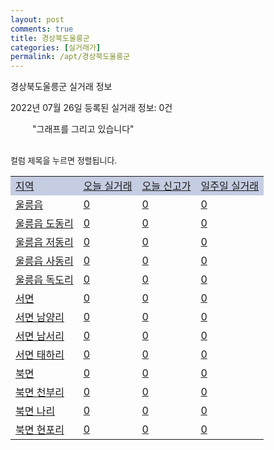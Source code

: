 ```yaml
---
layout: post
comments: true
title: 경상북도울릉군
categories: [실거래가]
permalink: /apt/경상북도울릉군
---
```


경상북도울릉군 실거래 정보

2022년 07월 26일 등록된 실거래 정보: 0건

<!--<script async src="https://pagead2.googlesyndication.com/pagead/js/adsbygoogle.js?client=ca-pub-3485438051770037"
 crossorigin="anonymous"></script>-->

<script type="text/javascript">
  google.charts.load('current', {'packages':['corechart']});
  google.charts.setOnLoadCallback(drawChart);

  function drawChart() {
    var data = google.visualization.arrayToDataTable([['거래일', '매매', '전월세', '전매'], ['21-07', 0, 1, 0], ['21-09', 1, 0, 0]]);

    var options = {
      title: '최근 1년간 유형별 거래량 추이',
      legend: { position: 'bottom' }
    };

    setTimeout(function() {
        var chart = new google.visualization.LineChart(document.getElementById('columnchart_material'));
        chart.draw(data, (options));
        document.getElementById('loading').style.display = 'none';
        var dayLabel = (new Date()).getDay();
        if (dayLabel < 2) {
            sorttable.innerSortFunction.apply(document.getElementById('week'), []);
            sorttable.innerSortFunction.apply(document.getElementById('week'), []);        
        }
        else {
            sorttable.innerSortFunction.apply(document.getElementById('today'), []);
            sorttable.innerSortFunction.apply(document.getElementById('today'), []);
        }
    }, 200);

  }
</script>

<div id="loading" style="z-index:20; display: block; margin-left: 35px">"그래프를 그리고 있습니다"</div>
<div id="columnchart_material" style="width: 95%; margin-left: -35px; display: block"></div>
<!--<div style="width: 95%; margin-left: -35px; display: block">
      <script async src="https://pagead2.googlesyndication.com/pagead/js/adsbygoogle.js?client=ca-pub-3485438051770037"
          crossorigin="anonymous"></script>
      <ins class="adsbygoogle"
          style="display:block"
          data-ad-format="fluid"
          data-ad-layout-key="-fb+5w+4e-db+86"
          data-ad-client="ca-pub-3485438051770037"
          data-ad-slot="1827090281"></ins>
      <script>
          (adsbygoogle = window.adsbygoogle || []).push({});
      </script>
</div>-->
<br>

<font size='small' style='font-size: small;'>컬럼 제목을 누르면 정렬됩니다.</font>
<table class="sortable">
  <tr style='background-color: rgba(114, 132, 186,0.4);'>
    <td id="region"><a href="#">지역</a></td>
    <td id="today"><a href="#">오늘 실거래</a></td>
    <td id="today_new"><a href="#">오늘 신고가</a></td>
    <td id="week"><a href="#">일주일 실거래</a></td>
  </tr>

  
  <tr class="item">
    <td><a href="경상북도울릉군울릉읍">울릉읍</a></td>
    <td><a href="경상북도울릉군울릉읍">0</a></td>
    <td><a href="경상북도울릉군울릉읍">0</a></td>
    <td><a href="경상북도울릉군울릉읍">0</a></td>
  </tr>
    

  <tr class="item">
    <td><a href="경상북도울릉군울릉읍도동리">울릉읍 도동리</a></td>
    <td><a href="경상북도울릉군울릉읍도동리">0</a></td>
    <td><a href="경상북도울릉군울릉읍도동리">0</a></td>
    <td><a href="경상북도울릉군울릉읍도동리">0</a></td>
  </tr>
    

  <tr class="item">
    <td><a href="경상북도울릉군울릉읍저동리">울릉읍 저동리</a></td>
    <td><a href="경상북도울릉군울릉읍저동리">0</a></td>
    <td><a href="경상북도울릉군울릉읍저동리">0</a></td>
    <td><a href="경상북도울릉군울릉읍저동리">0</a></td>
  </tr>
    

  <tr class="item">
    <td><a href="경상북도울릉군울릉읍사동리">울릉읍 사동리</a></td>
    <td><a href="경상북도울릉군울릉읍사동리">0</a></td>
    <td><a href="경상북도울릉군울릉읍사동리">0</a></td>
    <td><a href="경상북도울릉군울릉읍사동리">0</a></td>
  </tr>
    

  <tr class="item">
    <td><a href="경상북도울릉군울릉읍독도리">울릉읍 독도리</a></td>
    <td><a href="경상북도울릉군울릉읍독도리">0</a></td>
    <td><a href="경상북도울릉군울릉읍독도리">0</a></td>
    <td><a href="경상북도울릉군울릉읍독도리">0</a></td>
  </tr>
    

  <tr class="item">
    <td><a href="경상북도울릉군서면">서면</a></td>
    <td><a href="경상북도울릉군서면">0</a></td>
    <td><a href="경상북도울릉군서면">0</a></td>
    <td><a href="경상북도울릉군서면">0</a></td>
  </tr>
    

  <tr class="item">
    <td><a href="경상북도울릉군서면남양리">서면 남양리</a></td>
    <td><a href="경상북도울릉군서면남양리">0</a></td>
    <td><a href="경상북도울릉군서면남양리">0</a></td>
    <td><a href="경상북도울릉군서면남양리">0</a></td>
  </tr>
    

  <tr class="item">
    <td><a href="경상북도울릉군서면남서리">서면 남서리</a></td>
    <td><a href="경상북도울릉군서면남서리">0</a></td>
    <td><a href="경상북도울릉군서면남서리">0</a></td>
    <td><a href="경상북도울릉군서면남서리">0</a></td>
  </tr>
    

  <tr class="item">
    <td><a href="경상북도울릉군서면태하리">서면 태하리</a></td>
    <td><a href="경상북도울릉군서면태하리">0</a></td>
    <td><a href="경상북도울릉군서면태하리">0</a></td>
    <td><a href="경상북도울릉군서면태하리">0</a></td>
  </tr>
    

  <tr class="item">
    <td><a href="경상북도울릉군북면">북면</a></td>
    <td><a href="경상북도울릉군북면">0</a></td>
    <td><a href="경상북도울릉군북면">0</a></td>
    <td><a href="경상북도울릉군북면">0</a></td>
  </tr>
    

  <tr class="item">
    <td><a href="경상북도울릉군북면천부리">북면 천부리</a></td>
    <td><a href="경상북도울릉군북면천부리">0</a></td>
    <td><a href="경상북도울릉군북면천부리">0</a></td>
    <td><a href="경상북도울릉군북면천부리">0</a></td>
  </tr>
    

  <tr class="item">
    <td><a href="경상북도울릉군북면나리">북면 나리</a></td>
    <td><a href="경상북도울릉군북면나리">0</a></td>
    <td><a href="경상북도울릉군북면나리">0</a></td>
    <td><a href="경상북도울릉군북면나리">0</a></td>
  </tr>
    

  <tr class="item">
    <td><a href="경상북도울릉군북면현포리">북면 현포리</a></td>
    <td><a href="경상북도울릉군북면현포리">0</a></td>
    <td><a href="경상북도울릉군북면현포리">0</a></td>
    <td><a href="경상북도울릉군북면현포리">0</a></td>
  </tr>
    


</table>


    